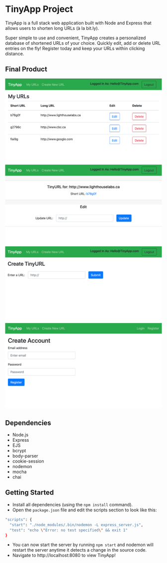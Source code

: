 # TinyApp Project

TinyApp is a full stack web application built with Node and Express that allows users to shorten long URLs (à la bit.ly).

Super simple to use and convenient, TinyApp creates a personalized database of shortened URLs of your choice. Quickly edit, add or delete URL entries on the fly! Register today and keep your URLs within clicking distance. 

## Final Product

!["screenshot of main page"](https://github.com/a-tuyen/tinyapp/blob/master/docs/Main-URLs-Page.png?raw=true)
!["screenshot of Individual URL page"](https://github.com/a-tuyen/tinyapp/blob/master/docs/Individual-URLs-Page.png?raw=true)
!["screenshot of create URL page"](https://github.com/a-tuyen/tinyapp/blob/master/docs/Create-URL-Page.png?raw=true)
!["screenshot of Registration page"](https://github.com/a-tuyen/tinyapp/blob/master/docs/Create-Account-Page.png?raw=true)

## Dependencies

- Node.js
- Express
- EJS
- bcrypt
- body-parser
- cookie-session
- nodemon
- mocha
- chai

## Getting Started

- Install all dependencies (using the `npm install` command).
- Open the `package.json` file and edit the scripts section to look like this:
```sh
"scripts": {
  "start": "./node_modules/.bin/nodemon -L express_server.js",
  "test": "echo \"Error: no test specified\" && exit 1"
}
```
- You can now start the server by running `npm start` and nodemon will restart the server anytime it detects a change in the source code.
- Navigate to http://localhost:8080 to view TinyApp!


